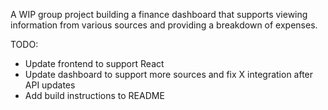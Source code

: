A WIP group project building a finance dashboard that supports viewing information from various sources and providing a breakdown of expenses.

TODO:
- Update frontend to support React
- Update dashboard to support more sources and fix X integration after API updates
- Add build instructions to README
